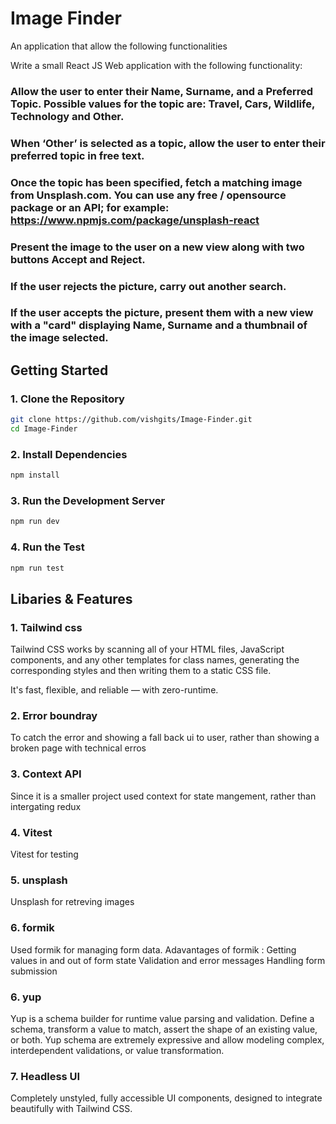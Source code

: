 # Image Finder
An application that allow the following functionalities

Write a small React JS Web application with the following functionality: 
 
### Allow the user to enter their Name, Surname, and a Preferred Topic. Possible values for the topic are: Travel, Cars, Wildlife, Technology and Other. 
### When ‘Other’ is selected as a topic, allow the user to enter their preferred topic in free text. 
### Once the topic has been specified, fetch a matching image from Unsplash.com. You can use any free / opensource package or an API; for example: https://www.npmjs.com/package/unsplash-react 
### Present the image to the user on a new view along with two buttons Accept and Reject. 
### If the user rejects the picture, carry out another search. 
### If the user accepts the picture, present them with a new view with a "card" displaying Name, Surname and a thumbnail of the image selected. 

## Getting Started

### 1. Clone the Repository

```bash
git clone https://github.com/vishgits/Image-Finder.git
cd Image-Finder
```

### 2. Install Dependencies

```bash
npm install 
```
### 3. Run the Development Server
```bash
npm run dev 
```

### 4. Run the Test 
```bash
npm run test 
```


## Libaries & Features 

### 1. Tailwind css
Tailwind CSS works by scanning all of your HTML files, JavaScript components, and any other templates for class names, generating the corresponding styles and then writing them to a static CSS file.

It's fast, flexible, and reliable — with zero-runtime.
### 2. Error boundray
To catch the error and showing a fall back ui to user, rather than showing a broken page with technical erros

### 3. Context API

Since it is a smaller project used context for state mangement, rather than intergating redux 

### 4. Vitest
Vitest for testing 

### 5. unsplash
Unsplash for retreving images 

### 6. formik
Used formik for managing form data.
Adavantages of formik : 
Getting values in and out of form state
Validation and error messages
Handling form submission

### 6. yup
Yup is a schema builder for runtime value parsing and validation. Define a schema, transform a value to match, assert the shape of an existing value, or both. Yup schema are extremely expressive and allow modeling complex, interdependent validations, or value transformation.

### 7. Headless UI
Completely unstyled, fully accessible UI components, designed to integrate beautifully with Tailwind CSS.




